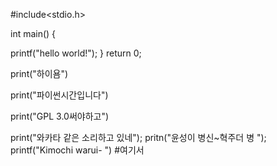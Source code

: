 #include<stdio.h>

int main()
{

printf("hello world!");
}
return 0;

print("하이욤")

print("파이썬시간입니다")

print("GPL 3.0써야하고")

print("와카타 같은 소리하고 있네");
pritn("윤성이 병신~혁주더 병 ");
printf("Kimochi warui- ")
#여기서 
